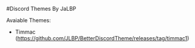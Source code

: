 #Discord Themes
By JaLBP

 Avaiable Themes:
* Timmac (https://github.com/JLBP/BetterDiscordTheme/releases/tag/timmac1)
